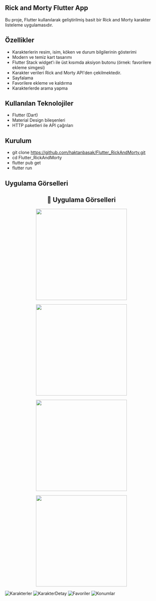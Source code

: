 ## Rick and Morty Flutter App

Bu proje, Flutter kullanılarak geliştirilmiş basit bir Rick and Morty karakter listeleme uygulamasıdır.

## Özellikler

- Karakterlerin resim, isim, köken ve durum bilgilerinin gösterimi
- Modern ve temiz kart tasarımı
- Flutter Stack widget’ı ile üst kısımda aksiyon butonu (örnek: favorilere ekleme simgesi)
- Karakter verileri Rick and Morty API'den çekilmektedir.
- Sayfalama
- Favorilere ekleme ve kaldırma
- Karakterlerde arama yapma

## Kullanılan Teknolojiler

- Flutter (Dart)
- Material Design bileşenleri
- HTTP paketleri ile API çağrıları

## Kurulum

- git clone https://github.com/haktanbasak/Flutter_RickAndMorty.git
- cd Flutter_RickAndMorty
- flutter pub get
- flutter run

## Uygulama Görselleri
<h2 align="center">📱 Uygulama Görselleri</h2>

<p align="center">
  <img src="uygulama_gorselleri/karakterler.png" width="300"/>
</p>
<p align="center">
  <img src="uygulama_gorselleri/karakter_detay.png" width="300"/>
</p>
<p align="center">
  <img src="uygulama_gorselleri/favoriler.png" width="300"/>
</p>
<p align="center">
  <img src="uygulama_gorselleri/konumlar.png" width="300"/>
</p>

![Karakterler](uygulama_gorselleri/karakterler.png)
![KarakterDetay](uygulama_gorselleri/karakter_detay.png)
![Favoriler](uygulama_gorselleri/favoriler.png)
![Konumlar](uygulama_gorselleri/konumlar.png)

